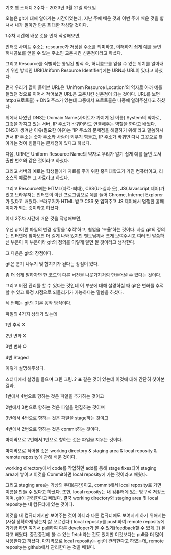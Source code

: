 기초 웹 스터디 2주차 - 2023년 3월 21일 화요일

오늘은 git에 대해 알아가는 시간이었는데, 지난 주에 배운 것과 이번 주에 배운 것을 햡쳐서 내가 알아간 만큼 최대한 작성할 것이다.

1주차 시간에 배운 것을 먼저 작성해보면,

인터넷 사이트 주소는 resource가 저장된 주소를 의미하고, 이해하기 쉽게 예를 들면 허니콤보를 얻을 수 있는 주소인 교촌치킨 신촌점이라고 하셨다. 

그리고 Resource를 식별하는 통일된 방식 즉, 허니콤보를 얻을 수 있는 위치를 알아내기 위한 방식인 URI(Uniform Resource Identifier)에는 URN과 URL이 있다고 하셨다. 

먼저 우리가 많이 들어본 URL은 'Unifrom Resource Location'의 약자로 아까 예를 들었던 것으로 이어서 적어보면 URL은 교촌치킨 신촌점이 되는 것이다. URL를 보면 http:(프로토콜) + DNS 주소가 있는데 그중에서 프로토콜은 나중에 알려주신다고 하셨다.

위에서 나왔던 DNS는 Domain Name(사이트가 가지게 된 이름) System의 약자로, 그것을 가지고 있는 서버, IP 주소가 바뀌더라도 연결해주는 역할을 한다고 배웠다. 
DNS가 생겨난 이유(필요한 이유)는 'IP 주소의 문제점을 해결하기 위해'라고 말씀하시면서 IP 주소는 숫자 주소라 사람이 외우기 힘들고, IP 주소가 바뀌면 다시 그곳으로 찾아가는 것이 힘들다는 문제점이 있다고 하셨다. 

다음, URN은 Uniform Resource Name의 약자로 우리가 알기 쉽게 예를 들면 도서 출판 번호와 같은 것이라고 하셨다. 

그리고 서버의 예로는 학생들에게 자료를 주기 위한 홍익대학교가 가진 컴퓨터이고, 리소스의 예로는 그 자료라고 하셨다. 

그리고 Resource에는 HTML(자료-뼈대), CSS(UI-실과 옷), JS(Javascript,제어)가 있고 브라우저는 인터넷이 아닌 프로그램으로 예를 들어 Chrome, Internet Explorer가 있다고 배웠다. 
브라우저가 HTML 받고 CSS 옷 입혀주고 JS 제어해서 멀쩡한 홈페이지가 되는 것이라고 하셨다. 

이제 2주차 시간에 배운 것을 작성해보면, 

우선 git이란 파일의 변경 상황을 '추적'하고, 협업을 '조율'하는 것이다.
사실 git의 정의는 인터넷에 찾아보면 더 길게 나와 있지만 멘토님께서 크게 보여주시고 여러 번 말씀하신 부분이 이 부분이라 git의 정의를 이렇게 알면 될 것이라고 생각한다. 

그 다음은 git의 장점이다.

git은 분기 나누기 및 합치기가 된다는 장점이 있다.

좀 더 쉽게 말하자면 한 코드의 다른 버전을 나뭇가지처럼 만들어낼 수 있다는 것이다. 

그리고 버전 관리를 할 수 있다는 것인데 이 부분에 대해 설명하실 때 git은 변화를 추적할 수 있고 특정 시점으로 되돌리기가 가능하다는 말씀을 하셨다.

세 번째는 git의 기본 동작 방식이다.

파일의 4가지 상태가 있는데

1번 추적 X

2번 변화 X

3번 변화 O

4번 Staged

이렇게 설명해주셨다.

스터디에서 설명을 들으며 그린 그림..? 표 같은 것이 있는데 이것에 대해 간단히 찾아본 결과, 

1번에서 4번으로 향하는 것은 파일을 추가하는 것이고

2번에서 3번으로 향하는 것은 파일을 편집하는 것이며

3번에서 4번으로 향하는 것은 파일을 stage하는 것이고

4번에서 2번으로 향하는 것은 commit하는 것이다.

마지막으로 2번에서 1번으로 향하는 것은 파일을 지우는 것이다. 

마지막으로 적어볼 것은 working directory & staging area & local reposity & remote reposity에 관해 배운 것이다.

working directory에서 code를 작업하면 add를 통해 stage fixes되어 staging area에 쌓이고 이것을 Commit하면 local reposity에 가는 것이라고 배웠다. 

그리고 staging area는 가상의 무대(공간)이고, commit해서 local reposity로 가면 이름을 만들 수 있다고 하셨다. 
또한, local reposity는 내 컴퓨터에 있는 방구석 저장소이며, git이 관리한다고 배웠다.
결국 working directory와 staging area 및 local reposity는 내 컴퓨터에 있는 것이다.

이것을 내 컴퓨터에서만 보여주는 것이 아니라 다른 컴퓨터에도 보여지게 하기 위해서는(사실 정확하게 맞는지 잘 모르겠다!) local reposity를 push하여 remote reposity에 가게끔 하면 여기서 pull하여 다른 developer가 볼 수 있게(feedback할 수 있게..?) 된다고 배웠다.
중간중간에 볼 수 있는 fetch라는 것도 있지만 이것보다는 pull을 더 많이 사용한다고 하셨다.
마지막으로 local reposity는 git이 관리한다고 하였는데, remote reposity는 github에서 관리한다는 것을 배웠다.